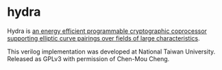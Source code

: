hydra
=====

Hydra is [an energy efficient programmable cryptographic coprocessor supporting elliptic curve pairings over fields of large characteristics](https://github.com/polysome/hydra/blob/master/documentation/hydra.pdf).

This verilog implementation was developed at National Taiwan University. Released as GPLv3 with permission of Chen-Mou Cheng.
